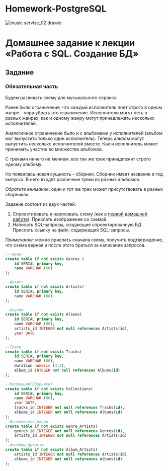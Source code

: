 # Homework-PostgreSQL
![music servise_02 drawio](https://user-images.githubusercontent.com/95634307/172588150-b63f1671-3787-405b-923c-6996f2b9a636.png)

# Домашнее задание к лекции «Работа с SQL. Создание БД»

## Задание

### Обязательная часть

Будем развивать схему для музыкального сервиса.

Ранее было ограничение, что каждый исполнитель поет строго в одном жанре - пора убрать это ограничение. Исполнители могут петь в разных жанрах, как и одному жанру могут принадлежать несколько исполнителей.

Аналогичное ограничение было и с альбомами у исполнителей (альбом мог выпустить только один исполнитель). Теперь альбом могут выпустить несколько исполнителей вместе. Как и исполнитель может принимать участие во множестве альбомов.

С треками ничего не меняем, все так же трек принадлежит строго одному альбому.

Но появилась новая сущность - сборник. Сборник имеет название и год выпуска. В него входят различные треки из разных альбомов.

_Обратите внимание_: один и тот же трек может присутствовать в разных сборниках.

Задание состоит из двух частей:

1. Спроектировать и нарисовать схему (как в [первой домашней работе](../01-introduction)). Прислать изображение со схемой.
2. Написать SQL-запросы, создающие спроектированную БД. Прислать ссылку на файл, содержащий SQL-запросы.

_Примечание:_ можно прислать сначала схему, получить подтверждение, что схема верная и после этого браться за написание запросов.

```sql
---жанр-
create table if not exists Genres (
	id SERIAL primary key,
	name VARCHAR (60)
);

--Артист
create table if not exists Artists(
	id SERIAL primary key,
	name VARCHAR (80)
);

--Альбом
create table if not exists Albums(
	id SERIAL primary key,
	name VARCHAR (80),
	artists_id INTEGER not null references Artists(id),
	year DATE 
);

--Треки
create table if not exists Tracks(
	id SERIAL primary key,
	name VARCHAR (80),
	duration numeric (3,2),
	album_id INTEGER not null references Albums(id)
);

--Коллекции(Сборники)
create table if not exists Collections(
	id SERIAL primary key,
	name VARCHAR (80),
	year DATE,
	tracks_id INTEGER not null references Tracks(id),
	albums_id INTEGER not null references Albums(id)
);
--Исполнители_жанры
create table if not exists Genre_Artists(
	genres_id INTEGER not null references Genres(id),
	artists_id INTEGER not null references Artists(id)
);
--Альбомы_Артисты
create table if not exists Album_Artists(
	artists_id INTEGER not null references Artists(id),
	albums_id INTEGER not null references Albums(id)
);
```


